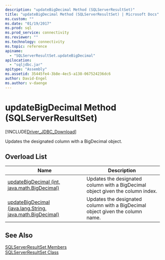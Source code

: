 ```yaml
---
description: "updateBigDecimal Method (SQLServerResultSet)"
title: "updateBigDecimal Method (SQLServerResultSet) | Microsoft Docs"
ms.custom: ""
ms.date: "01/19/2017"
ms.prod: sql
ms.prod_service: connectivity
ms.reviewer: ""
ms.technology: connectivity
ms.topic: reference
apiname: 
  - "SQLServerResultSet.updateBigDecimal"
apilocation: 
  - "sqljdbc.jar"
apitype: "Assembly"
ms.assetid: 35445fe4-3b8e-4ec5-a138-067524236dc6
author: David-Engel
ms.author: v-daenge
---
```

# updateBigDecimal Method (SQLServerResultSet)
[!INCLUDE[Driver_JDBC_Download](../../../includes/driver_jdbc_download.md)]

  Updates the designated column with a BigDecimal object.  
  
## Overload List  
  
|Name|Description|  
|----------|-----------------|  
|[updateBigDecimal (int, java.math.BigDecimal)](../../../connect/jdbc/reference/updatebigdecimal-method-int-java-math-bigdecimal.md)|Updates the designated column with a BigDecimal object given the column index.|  
|[updateBigDecimal (java.lang.String, java.math.BigDecimal)](../../../connect/jdbc/reference/updatebigdecimal-method-java-lang-string-java-math-bigdecimal.md)|Updates the designated column with a BigDecimal object given the column name.|  
  
## See Also  
 [SQLServerResultSet Members](../../../connect/jdbc/reference/sqlserverresultset-members.md)   
 [SQLServerResultSet Class](../../../connect/jdbc/reference/sqlserverresultset-class.md)  
  
  

